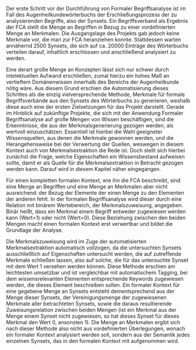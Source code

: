 Der erste Schritt vor der Durchführung von Formaler Begriffsanalyse ist im Fall des Augenheilkundewörterbuchs der Erschließungsprozess der zu analysierenden Begriffe, also der Synsets. Ein Begriffsverband als Ergebnis der FCA stellt die Menge an Begriffen in Bezug zu einer vordefinierten Menge an Merkmalen. Die Ausgangslage des Projekts gab jedoch keine Merkmale vor, die man zur FCA heranziehen konnte. Stattdessen warten annähernd 2500 Synsets, die sich auf ca. 20000 Einträge des Wörterbuchs verteilen darauf, inhaltlich erschlossen und anschließend analysiert zu werden.

Eine derart große Menge an Konzepten lässt sich nur schwer durch intelektuellen Aufwand erschließen, zumal hierzu ein hohes Maß an vertieftem Domänenwissen innerhalb des Bereichs der Augenheilkunde nötig wäre. Aus diesem Grund erschien die Automatisierung dieses Schrittes als die einzig vielversprechende Methode, Merkmale für formale Begriffsverbände aus den Synsets des Wörterbuchs zu generieren, weshalb diese auch eine der ersten Zielsetzungen für das Projekt darstellt. Gerade im Hinblick auf zukünftige Projekte, die sich mit der Anwendung Formaler Begriffsanalyse auf große Mengen von Wissen beschäftigen, sind die Erkenntnisse, die aus der Merkmalsgenerierung gezogen werden, als wertvoll einzuschätzen. Essentiell ist hierbei die Wahl geeigneter Wissensquellen, aus denen die Merkmale gewonnen werden, und die Herangehensweise bei der Verwertung der Quellen, weswegen in diesem Kontext auch von Merkmalsextraktion die Rede ist. Doch stellt sich hierbei zunächst die Frage, welche Eigenschaften ein Wissensbestand aufweisen sollte, damit er als Quelle für die Merkmalsextraktion in Betracht gezogen werden kann. Darauf wird in diesem Kapitel näher eingegangen.

Für einen kompletten formalen Kontext, wie ihn die FCA beschreibt, sind eine Menge an Begriffen und eine Menge an Merkmalen aber nicht ausreichend: der Bezug der Elemente der einen Menge zu den Elementen der anderen fehlt. In der formalen Begriffsanalyse wird dieser durch eine Relation mit binärem Wertebereich, der Merkmalszuweisung, angegeben. Binär heißt, dass ein Merkmal einem Begriff entweder zugewiesen werden kann (Wert=1) oder nicht (Wert=0). Diese Beziehung zwischen den beiden Mengen macht einen formalen Kontext erst verwertbar und bildet die Grundlage der Analyse.

Die Merkmalszuweisung wird im Zuge der automatisierten Merkmalsextraktion automatisch vollzogen, da die untersuchten Synsets ausschließlich auf Eigenschaften untersucht werden, die auf zutreffende Merkmale schließen lassen, also auf solche, die für das untersuchte Synset mit dem Wert 1 versehen werden können. Diese Methode erschien am leichtesten umsetzbar und ist vergleichbar mit automatischem Tagging, bei dem wissensrelevanten Elementen entsprechende Keywords zugewiesen werden, die dieses Element beschreiben sollen. Ein formaler Kontext für eine gegebene Menge an Synsets entsteht dementsprechend aus der Menge dieser Synsets, der Vereinigungsmenge der zugewiesenen Merkmale aller betrachteten Synsets, sowie die daraus resultierende Zuweisungsrelation zwischen beiden Mengen (ist ein Merkmal aus der Menge einem Synset nicht zugewiesen, so hat dieses Synset für dieses Merkmal den Wert 0, ansonsten 1). Die Menge an Merkmalen ergibt sich nach dieser Methode also nicht aus vordefinierten Überlegungen, wonach ein formaler Kontext analysiert werden soll, sondern aus der Semantik jedes einzelnen Synsets, das in den formalen Kontext mit aufgenommen wird.
